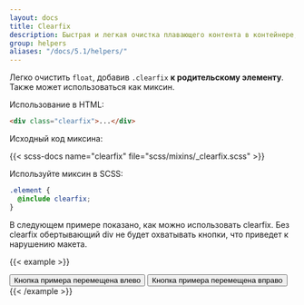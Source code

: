 ```yaml
---
layout: docs
title: Clearfix
description: Быстрая и легкая очистка плавающего контента в контейнере, добавив утилиту clearfix.
group: helpers
aliases: "/docs/5.1/helpers/"
---
```


Легко очистить `float`, добавив `.clearfix` **к родительскому элементу**. Также может использоваться как миксин.

Использование в HTML:

```html
<div class="clearfix">...</div>
```

Исходный код миксина:

{{< scss-docs name="clearfix" file="scss/mixins/_clearfix.scss" >}}

Используйте миксин в SCSS:

```scss
.element {
  @include clearfix;
}
```

В следующем примере показано, как можно использовать clearfix. Без clearfix обертывающий div не будет охватывать кнопки, что приведет к нарушению макета.

{{< example >}}
<div class="bg-info clearfix">
  <button type="button" class="btn btn-secondary float-start">Кнопка примера перемещена влево</button>
  <button type="button" class="btn btn-secondary float-end">Кнопка примера перемещена вправо</button>
</div>
{{< /example >}}
